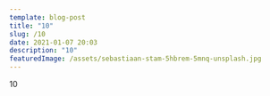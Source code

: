 ```yaml
---
template: blog-post
title: "10"
slug: /10
date: 2021-01-07 20:03
description: "10"
featuredImage: /assets/sebastiaan-stam-5hbrem-5mnq-unsplash.jpg
---
```

10